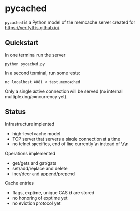 # pycached

`pycached` is a Python model of the memcache server created for https://verifythis.github.io/

## Quickstart

In one terminal run the server

    python pycached.py

In a second terminal, run some tests:

    nc localhost 8081 < test.memcached

Only a single active connection will be served (no internal multiplexing/concurrency yet).

## Status

Infrastructure implented

- high-level cache model
- TCP server that servers a single connection at a time
- no telnet specifics, end of line currently \n instead of \r\n

Operations implemented

- get/gets and gat/gats
- set/add/replace and delete
- incr/decr and append/prepend

Cache entries

- flags, exptime, unique CAS id are stored
- no honoring of exptime yet
- no eviction protocol yet
